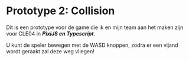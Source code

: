 # Prototype 2: Collision

Dit is een prototype voor de game die ik en mijn team aan het maken zijn voor CLE04 in ***PixiJS en Typescript***. 

U kunt de speler bewegen met de WASD knoppen, zodra er een vijand wordt geraakt zal deze weg vliegen!
